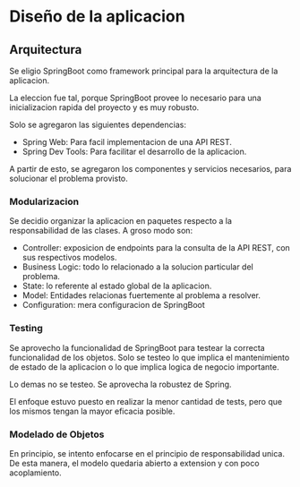 # Diseño de la aplicacion

## Arquitectura
Se eligio SpringBoot como framework principal para la arquitectura de la aplicacion. 

La eleccion fue tal, porque SpringBoot provee lo necesario para una inicializacion rapida del proyecto y es muy robusto.

Solo se agregaron las siguientes dependencias:
 - Spring Web: Para facil implementacion de una API REST.
 - Spring Dev Tools: Para facilitar el desarrollo de la aplicacion.

A partir de esto, se agregaron los componentes y servicios necesarios, para solucionar el problema provisto.


### Modularizacion

Se decidio organizar la aplicacion en paquetes respecto a la responsabilidad de las clases. A groso modo son:

- Controller: exposicion de endpoints para la consulta de la API REST, con sus respectivos modelos.
- Business Logic: todo lo relacionado a la solucion particular del problema. 
- State: lo referente al estado global de la aplicacion.
- Model: Entidades relacionas fuertemente al problema a resolver.
- Configuration: mera configuracion de SpringBoot

### Testing

Se aprovecho la funcionalidad de SpringBoot para testear la correcta funcionalidad de los objetos. Solo se testeo lo que implica el mantenimiento de estado de la aplicacion o lo que implica logica de negocio importante.

Lo demas no se testeo. Se aprovecha la robustez de Spring. 

El enfoque estuvo puesto en realizar la menor cantidad de tests, pero que los mismos tengan la mayor eficacia posible.


### Modelado de Objetos

En principio, se intento enfocarse en el principio de responsabilidad unica. De esta manera, el modelo quedaria abierto a extension y con poco acoplamiento.





